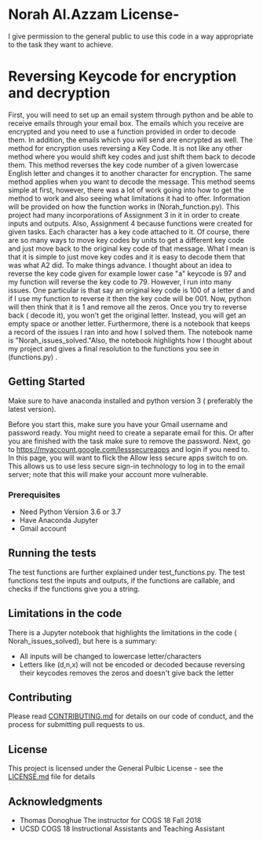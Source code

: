 # Norah Al.Azzam License-
I give permission to the general public to use this code in a way appropriate to the task they want to achieve. 

# Reversing Keycode for encryption and decryption 
First, you will need to set up an email system through python and be able to receive emails through your email box. The emails which you receive are encrypted and you need to use a function provided in order to decode them. In addition, the emails which you will send are encrypted as well.
The method for encryption uses reversing a Key Code. It is not like any other method where you would shift key codes and just shift them back to decode them. This method reverses the key code number of a given lowercase English letter and changes it to another character for encryption. The same method applies when you want to decode the message. This method seems simple at first, however, there was a lot of work going into how to get the method to work and also seeing what limitations it had to offer. Information will be provided on how the function works in (Norah_function.py). This project had many incorporations of Assignment 3 in it in order to create inputs and outputs. Also, Assignment 4 because functions were created for given tasks.
Each character has a key code attached to it. Of course, there are so many ways to move key codes by units to get a different key code and just move back to the original key code of that message. What I mean is that it is simple to just move key codes and it is easy to decode them that was what A2 did.
To make things advance. I thought about an idea to reverse the key code given for example lower case "a" keycode is 97 and my function will reverse the key code to 79. However, I run into many issues. One particular is that say an original key code is 100 of a letter d and if I use my function to reverse it then the key code will be 001. Now, python will then think that it is 1 and remove all the zeros. Once you try to reverse back ( decode it), you won't get the original letter. Instead, you will get an empty space or another letter.
Furthermore, there is a notebook that keeps a record of the issues I ran into and how I solved them. The notebook name is "Norah_issues_solved."Also, the notebook highlights how I thought about my project and gives a final resolution to the functions you see in (functions.py) .
## Getting Started

Make sure to have anaconda installed and python version 3 ( preferably the latest version). 

Before you start this, make sure you have your Gmail username and password ready. You might need to create a separate email for this. Or after you are finished with the task make sure to remove the password. 
Next, go to https://myaccount.google.com/lesssecureapps and login if you need to. In this page, you will want to flick the Allow less secure apps switch to on. This allows us to use less secure sign-in technology to log in to the email server; note that this will make your account more vulnerable.

### Prerequisites

* Need Python Version 3.6 or 3.7 
* Have Anaconda Jupyter
* Gmail account



## Running the tests

The test functions are further explained under test_functions.py.  The test functions test the inputs and outputs, if the functions are callable, and checks if the functions give you a string. 


## Limitations in the code
There is a Jupyter notebook that highlights the limitations in the code ( Norah_issues_solved), but here is a summary:
* All inputs will be changed to lowercase letter/characters 
* Letters like (d,n,x) will not be encoded or decoded because reversing their keycodes removes the zeros and doesn't give back the letter  




## Contributing

Please read [CONTRIBUTING.md](https://gist.github.com/PurpleBooth/b24679402957c63ec426) for details on our code of conduct, and the process for submitting pull requests to us.

## License

This project is licensed under the General Pulbic License - see the [LICENSE.md](LICENSE.md) file for details

## Acknowledgments
* Thomas Donoghue The instructor for COGS 18 Fall 2018
* UCSD COGS 18 Instructional Assistants  and Teaching Assistant 

